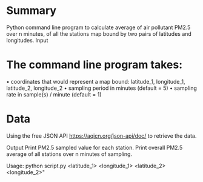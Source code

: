 
# Summary
Python command line program to calculate average of air pollutant PM2.5 over n minutes, of
all the stations map bound by two pairs of latitudes and longitudes.
Input

# The command line program takes:
• coordinates that would represent a map bound: latitude_1, longitude_1,
latitude_2, longitude_2
• sampling period in minutes (default = 5)
• sampling rate in sample(s) / minute (default = 1)

# Data
Using the free JSON API https://aqicn.org/json-api/doc/ to retrieve the data.

Output
Print PM2.5 sampled value for each station.
Print overall PM2.5 average of all stations over n minutes of sampling.

Usage: python script.py <latitude_1> <longitude_1> <latitude_2> <longitude_2>"


